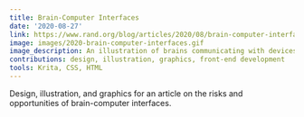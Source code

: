 ```yaml
---
title: Brain-Computer Interfaces
date: '2020-08-27'
link: https://www.rand.org/blog/articles/2020/08/brain-computer-interfaces-are-coming-will-we-be-ready.html  
image: images/2020-brain-computer-interfaces.gif
image_description: An illustration of brains communicating with devices and other brains wirelessly. 
contributions: design, illustration, graphics, front-end development
tools: Krita, CSS, HTML
---
```


Design, illustration, and graphics for an article on the risks and opportunities of brain-computer interfaces.